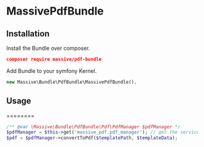 MassivePdfBundle
================

## Installation

Install the Bundle over composer.

``` json
composer require massive/pdf-bundle
```

Add Bundle to your symfony Kernel.

``` php
new Massive\Bundle\PdfBundle\MassivePdfBundle(),
```

## Usage
========

``` php
/** @var \Massive\Bundle\PdfBundle\Pdf\PdfManager $pdfManager */
$pdfManager = $this->get('massive_pdf.pdf_manager'); // get the service or inject it in your services configuration
$pdf = $pdfManager->convertToPdf($templatePath, $templateData);
```
